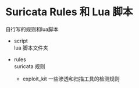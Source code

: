 # Suricata Rules 和 Lua 脚本

自行写的规则和lua脚本

- script  
  lua 脚本文件夹 

- rules  
  suricata 规则
  - exploit_kit 一些渗透和扫描工具的检测规则
